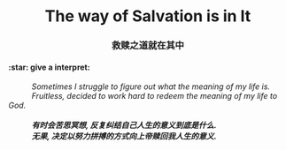 <h1 align="center">The way of Salvation is in It </h1>
<h3 align="center">救赎之道就在其中 </h3>

<h4>:star: give a interpret:</h4>
<i>
&emsp;&emsp;&emsp;Sometimes I struggle to figure out what the meaning of my life is.
<br>
&emsp;&emsp;&emsp;Fruitless, decided to work hard to redeem the meaning of my life to God.
<br>
</i>
  
<i>
<strong>
<br>
&emsp;&emsp;&emsp;有时会苦思冥想, 反复纠结自己人生的意义到底是什么.
<br>
&emsp;&emsp;&emsp;无果, 决定以努力拼搏的方式向上帝赎回我人生的意义.
<br>
</strong>
</i>







<!--
**redeemed8/Redeemed8** is a ✨ _special_ ✨ repository because its `README.md` (this file) appears on your GitHub profile.

Here are some ideas to get you started:

- 🔭 I’m currently working on ...
- 🌱 I’m currently learning ...
- 👯 I’m looking to collaborate on ...
- 🤔 I’m looking for help with ...
- 💬 Ask me about ...
- 📫 How to reach me: ...
- 😄 Pronouns: ...
- ⚡ Fun fact: ...
-->
